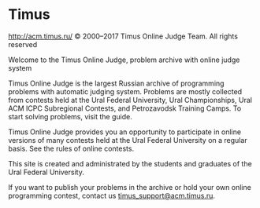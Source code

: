 # Timus

http://acm.timus.ru/
© 2000–2017 Timus Online Judge Team. All rights reserved

Welcome to the Timus Online Judge,
problem archive with online judge system

Timus Online Judge is the largest Russian archive of programming problems with automatic judging system. Problems are mostly collected from contests held at the Ural Federal University, Ural Championships, Ural ACM ICPC Subregional Contests, and Petrozavodsk Training Camps. To start solving problems, visit the guide.

Timus Online Judge provides you an opportunity to participate in online versions of many contests held at the Ural Federal University on a regular basis. See the rules of online contests.

This site is created and administrated by the students and graduates of the Ural Federal University.

If you want to publish your problems in the archive or hold your own online programming contest, contact us timus_support@acm.timus.ru.

